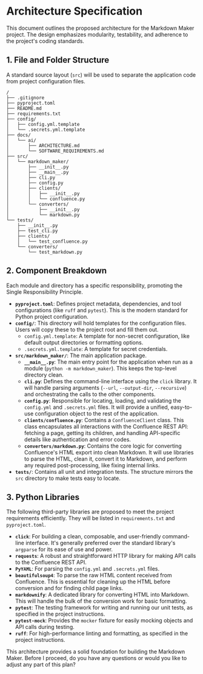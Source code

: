 # Architecture Specification

This document outlines the proposed architecture for the Markdown Maker project. The design emphasizes modularity, testability, and adherence to the project's coding standards.

## 1. File and Folder Structure

A standard source layout (`src`) will be used to separate the application code from project configuration files.

```
/
├── .gitignore
├── pyproject.toml
├── README.md
├── requirements.txt
├── config/
│   ├── config.yml.template
│   └── .secrets.yml.template
├── docs/
│   └── ai/
│       ├── ARCHITECTURE.md
│       └── SOFTWARE_REQUIREMENTS.md
├── src/
│   └── markdown_maker/
│       ├── __init__.py
│       ├── __main__.py
│       ├── cli.py
│       ├── config.py
│       ├── clients/
│       │   ├── __init__.py
│       │   └── confluence.py
│       └── converters/
│           ├── __init__.py
│           └── markdown.py
└── tests/
    ├── __init__.py
    ├── test_cli.py
    ├── clients/
    │   └── test_confluence.py
    └── converters/
        └── test_markdown.py
```

## 2. Component Breakdown

Each module and directory has a specific responsibility, promoting the Single Responsibility Principle.

*   **`pyproject.toml`**: Defines project metadata, dependencies, and tool configurations (like `ruff` and `pytest`). This is the modern standard for Python project configuration.
*   **`config/`**: This directory will hold templates for the configuration files. Users will copy these to the project root and fill them out.
    *   `config.yml.template`: A template for non-secret configuration, like default output directories or formatting options.
    *   `.secrets.yml.template`: A template for secret credentials.
*   **`src/markdown_maker/`**: The main application package.
    *   **`__main__.py`**: The main entry point for the application when run as a module (`python -m markdown_maker`). This keeps the top-level directory clean.
    *   **`cli.py`**: Defines the command-line interface using the `click` library. It will handle parsing arguments (`--url`, `--output-dir`, `--recursive`) and orchestrating the calls to the other components.
    *   **`config.py`**: Responsible for locating, loading, and validating the `config.yml` and `.secrets.yml` files. It will provide a unified, easy-to-use configuration object to the rest of the application.
    *   **`clients/confluence.py`**: Contains a `ConfluenceClient` class. This class encapsulates all interactions with the Confluence REST API: fetching a page, getting its children, and handling API-specific details like authentication and error codes.
    *   **`converters/markdown.py`**: Contains the core logic for converting Confluence's HTML export into clean Markdown. It will use libraries to parse the HTML, clean it, convert it to Markdown, and perform any required post-processing, like fixing internal links.
*   **`tests/`**: Contains all unit and integration tests. The structure mirrors the `src` directory to make tests easy to locate.

## 3. Python Libraries

The following third-party libraries are proposed to meet the project requirements efficiently. They will be listed in `requirements.txt` and `pyproject.toml`.

*   **`click`**: For building a clean, composable, and user-friendly command-line interface. It's generally preferred over the standard library's `argparse` for its ease of use and power.
*   **`requests`**: A robust and straightforward HTTP library for making API calls to the Confluence REST API.
*   **`PyYAML`**: For parsing the `config.yml` and `.secrets.yml` files.
*   **`beautifulsoup4`**: To parse the raw HTML content received from Confluence. This is essential for cleaning up the HTML before conversion and for finding child page links.
*   **`markdownify`**: A dedicated library for converting HTML into Markdown. This will handle the bulk of the conversion work for basic formatting.
*   **`pytest`**: The testing framework for writing and running our unit tests, as specified in the project instructions.
*   **`pytest-mock`**: Provides the `mocker` fixture for easily mocking objects and API calls during testing.
*   **`ruff`**: For high-performance linting and formatting, as specified in the project instructions.

This architecture provides a solid foundation for building the Markdown Maker. Before I proceed, do you have any questions or would you like to adjust any part of this plan?
